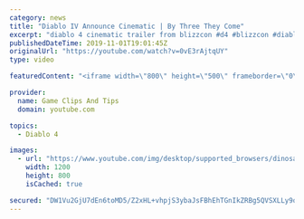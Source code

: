 ```yaml
---
category: news
title: "Diablo IV Announce Cinematic | By Three They Come"
excerpt: "diablo 4 cinematic trailer from blizzcon #d4 #blizzcon #diablo."
publishedDateTime: 2019-11-01T19:01:45Z
originalUrl: "https://youtube.com/watch?v=0vE3rAjtqUY"
type: video

featuredContent: "<iframe width=\"800\" height=\"500\" frameborder=\"0\" src=\"https://www.youtube.com/embed/0vE3rAjtqUY\" allow=\"accelerometer; autoplay; encrypted-media; gyroscope; picture-in-picture\" allowfullscreen></iframe>"

provider:
  name: Game Clips And Tips
  domain: youtube.com

topics:
  - Diablo 4

images:
  - url: "https://www.youtube.com/img/desktop/supported_browsers/dinosaur.png"
    width: 1200
    height: 800
    isCached: true

secured: "DW1Vu2GjU7dEn6toMD5/Z2xHL+vhpjS3ybaJsFBhEhTGnIkZRBg5QVSXLLy9o75SLbNBmy9G56ADF/cY8cpE8VVNm8QsFqDPf8pwZ7BU3O+EkXrGN6TJyJEkC3ufHDnn3S0oUyNvNqPOjZMcaAaumgp6qu3I3JnNFG/NVUMZWZ2Uk7yWk5neMNwaPnwCMqaJqmgLtCELGvY3+e6MJM6OahJEW+bDwS0iSfYhcbibbOBPTGy/AkRczxxCd5cg2TTnlG1xkxNmAHYPLPKj03noU5t1jARU44MCZeIGwl+fjT8q1Ot7/VQZVmKszP9j0nnEpm5r9bYsbE6zTLvNYOSri09s4U5Ei1DfTQ005rt+ramlt1e2CpmiRbCh76VmbPwjU3jqHxxE6plzpD7ZnW4nqg==;d6qjjPqNRnF+RZVAPKfyLA=="
---
```


